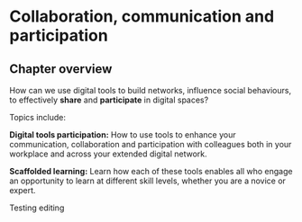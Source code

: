 # Collaboration, communication and participation

## Chapter overview

How can we use digital tools to build networks, influence social behaviours, to effectively **share** and **participate** in digital spaces?  

Topics include: 
 
**Digital tools participation:** How to use tools to enhance your communication, collaboration and participation with colleagues both in your workplace and across your extended digital network. 
 
**Scaffolded learning:** Learn how each of these tools enables all who engage an opportunity to learn at different skill levels, whether you are a novice or expert.

Testing editing

